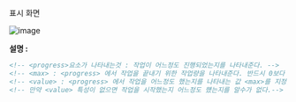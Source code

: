 표시 화면

![image](https://github.com/TaehanLee07/HTML_STUDY/assets/121335699/ef8c623c-e0b2-4dc8-a164-26fd7986b7a9)

**설명 :**  

```html
<!-- <progress>요소가 나타내는것 : 작업이 어느정도 진행되었는지를 나타내준다. -->
<!-- <max> : <progress> 에서 작업을 끝내기 위한 작업량을 나타내준다. 반드시 0보다 커야함 default 값은 1이다 -->
<!-- <value> : <progress> 에서 작업을 어느정도 했는지를 나타내는 값 <max>를 지정한 경우 0이상 <max> 이하여야 한다. -->
<!-- 만약 <value> 특성이 없으면 작업을 시작했는지 어느정도 헀는지를 알수가 없다.-->
```
